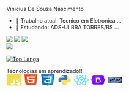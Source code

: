 Vinicius De Souza Nascimento
- 🔭 Trabalho atual: Tecnico em Eletronica ...
- 🌱 Estudando: ADS-ULBRA TORRES/RS ...

<div align="left">
  <a href="https://www.instagram.com/viniciusn1909" target="_blank"><img src="https://img.shields.io/badge/-Instagram-%23E4405F?style=for-the-badge&logo=instagram&logoColor=white" target="_blank"></a>
  <a href = "mailto:viniciusouza1909@rede.ulbra.br"><img src="https://img.shields.io/badge/-Gmail-%23333?style=for-the-badge&logo=gmail&logoColor=white" target="_blank"></a>
  <a href="https://www.linkedin.com/in/vinicius-de-souza-nascimento-644a0923a" target="_blank"><img src="https://img.shields.io/badge/-LinkedIn-%230077B5?style=for-the-badge&logo=linkedin&logoColor=white" target="_blank"></a> 
</div>

<div align="left">
  <a href="https://github.com/viniciusouza19">
  <img height="180em" src="https://github-readme-stats.vercel.app/api?username=viniciusouza19&show_icons=true&theme=dracula&include_all_commits=true&count_private=true"/>
</div>
  
  [![Top Langs](https://github-readme-stats.vercel.app/api/top-langs/?username=viniciusouza19&layout=compact)](https://github.com/viniciusouza19/github-readme-stats)
  
<div align="left">
  Tecnologias em aprendizado!!
</div>
  
<div align="left">
  <img align="center" alt="Vini-Js" height="30" width="40" src="https://raw.githubusercontent.com/devicons/devicon/master/icons/javascript/javascript-plain.svg">
  <img align="center" alt="Vini-HTML" height="30" width="40" src="https://raw.githubusercontent.com/devicons/devicon/master/icons/html5/html5-original.svg">
  <img align="center" alt="Vini-CSS" height="30" width="40" src="https://raw.githubusercontent.com/devicons/devicon/master/icons/css3/css3-original.svg">
  <img align="center" alt="Vini-Python" height="30" width="40" src="https://raw.githubusercontent.com/devicons/devicon/master/icons/python/python-original.svg">
  <img align="center" alt="Vini-Python" height="30" width="40" src="https://raw.githubusercontent.com/devicons/devicon/master/icons/react/react-original.svg">
  <img align="center" alt="Vini-Python" height="30" width="40" src="https://raw.githubusercontent.com/devicons/devicon/master/icons/bootstrap/bootstrap-original.svg">
  <img align="center" alt="Vini-Python" height="30" width="40" src="https://raw.githubusercontent.com/devicons/devicon/master/icons/php/php-original.svg">
   
  
